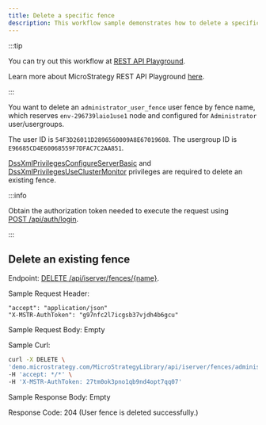 ```yaml
---
title: Delete a specific fence
description: This workflow sample demonstrates how to delete a specific user or workload fence.
---
```


<Available since="2021 Update 6" />

:::tip

You can try out this workflow at [REST API Playground](https://www.postman.com/microstrategysdk/workspace/microstrategy-rest-api/folder/16131298-977138df-2f06-40ae-87f3-8af880b7a336?ctx=documentation).

Learn more about MicroStrategy REST API Playground [here](/docs/getting-started/playground.md).

:::

You want to delete an `administrator_user_fence` user fence by fence name, which reserves `env-296739laio1use1` node and configured for `Administrator` user/usergroups.

The user ID is `54F3D26011D2896560009A8E67019608`. The usergroup ID is `E96685CD4E60068559F7DFAC7C2AA851`.

[DssXmlPrivilegesConfigureServerBasic](https://www2.microstrategy.com/producthelp/Current/WebAPIReference/com/microstrategy/webapi/EnumDSSXMLPrivilegeTypes.html#DssXmlPrivilegesConfigureServerBasic) and [DssXmlPrivilegesUseClusterMonitor](https://www2.microstrategy.com/producthelp/Current/WebAPIReference/com/microstrategy/webapi/EnumDSSXMLPrivilegeTypes.html#DssXmlPrivilegesUseClusterMonitor) privileges are required to delete an existing fence.

:::info

Obtain the authorization token needed to execute the request using [POST /api/auth/login](https://demo.microstrategy.com/MicroStrategyLibrary/api-docs/index.html#/Authentication/postLogin).

:::

## Delete an existing fence

Endpoint: [DELETE /api/iserver/fences/{name}](https://demo.microstrategy.com/MicroStrategyLibrary/api-docs/index.html#/System%20Administration/deleteFence).

Sample Request Header:

```http
"accept": "application/json"
"X-MSTR-AuthToken": "g97nfc2l7icgsb37vjdh4b6gcu"
```

Sample Request Body: Empty

Sample Curl:

```bash
curl -X DELETE \
'demo.microstrategy.com/MicroStrategyLibrary/api/iserver/fences/administrator_user_fence' \
-H 'accept: */*' \
-H 'X-MSTR-AuthToken: 27tm0ok3pno1qb9nd4opt7qq07'
```

Sample Response Body: Empty

Response Code: 204 (User fence is deleted successfully.)
